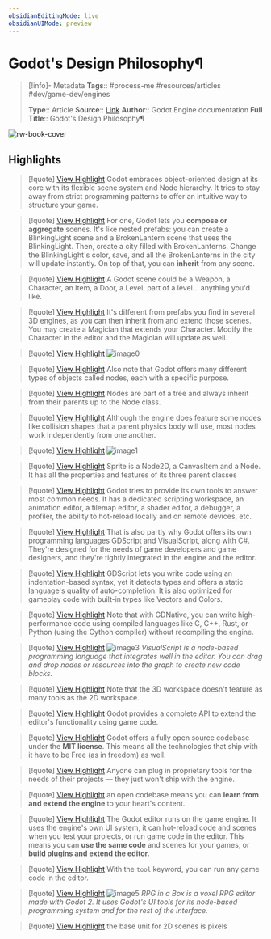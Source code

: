 ```yaml
---
obsidianEditingMode: live
obsidianUIMode: preview
---
```

# Godot's Design Philosophy¶

> [!info]- Metadata
> **Tags**:: #process-me #resources/articles #dev/game-dev/engines
> 
> **Type**:: Article
> **Source**:: [Link](https://docs.godotengine.org/en/stable/getting_started/introduction/godot_design_philosophy.html)
> **Author**:: Godot Engine documentation
> **Full Title**:: Godot's Design Philosophy¶

![rw-book-cover](https://readwise-assets.s3.amazonaws.com/static/images/article0.00998d930354.png)

## Highlights

> [!quote] [View Highlight](https://read.readwise.io/read/01gn3997c3cdsepdn38dd3hy73)
> Godot embraces object-oriented design at its core with its flexible scene system and Node hierarchy. It tries to stay away from strict programming patterns to offer an intuitive way to structure your game.


> [!quote] [View Highlight](https://read.readwise.io/read/01gn39cbz4nqkx6dm53jeatbk7)
> For one, Godot lets you **compose or aggregate** scenes. It's like nested prefabs: you can create a BlinkingLight scene and a BrokenLantern scene that uses the BlinkingLight. Then, create a city filled with BrokenLanterns. Change the BlinkingLight's color, save, and all the BrokenLanterns in the city will update instantly.
> On top of that, you can **inherit** from any scene.


> [!quote] [View Highlight](https://read.readwise.io/read/01gn39df20g6djkvwahf9eewt2)
> A Godot scene could be a Weapon, a Character, an Item, a Door, a Level, part of a level… anything you'd like.


> [!quote] [View Highlight](https://read.readwise.io/read/01gn39fqm49sxg9dd9k191bps2)
> It's different from prefabs you find in several 3D engines, as you can then inherit from and extend those scenes. You may create a Magician that extends your Character. Modify the Character in the editor and the Magician will update as well.


> [!quote] [View Highlight](https://read.readwise.io/read/01gn39g1y1fmrn3fr3v9y87gy5)
> ![image0](https://docs.godotengine.org/en/stable/getting_started/introduction/godot_design_philosophy.html/../../_images/engine_design_01.png)


> [!quote] [View Highlight](https://read.readwise.io/read/01gn39k7tsb6h3ddsmg7f0ey78)
> Also note that Godot offers many different types of objects called nodes, each with a specific purpose.


> [!quote] [View Highlight](https://read.readwise.io/read/01gn39kk01cgbd9zy3skz2aqsk)
> Nodes are part of a tree and always inherit from their parents up to the Node class.


> [!quote] [View Highlight](https://read.readwise.io/read/01gn39kx88rj4me42ats25xka0)
> Although the engine does feature some nodes like collision shapes that a parent physics body will use, most nodes work independently from one another.


> [!quote] [View Highlight](https://read.readwise.io/read/01gn39njwef7p2fc3g9nzwbctb)
> ![image1](https://docs.godotengine.org/en/stable/getting_started/introduction/godot_design_philosophy.html/../../_images/engine_design_02.png)


> [!quote] [View Highlight](https://read.readwise.io/read/01gn39nx7js4hdeaevww8z81ax)
> Sprite is a Node2D, a CanvasItem and a Node. It has all the properties and features of its three parent classes


> [!quote] [View Highlight](https://read.readwise.io/read/01gn39sv7r1q2veas85snpfdh1)
> Godot tries to provide its own tools to answer most common needs. It has a dedicated scripting workspace, an animation editor, a tilemap editor, a shader editor, a debugger, a profiler, the ability to hot-reload locally and on remote devices, etc.


> [!quote] [View Highlight](https://read.readwise.io/read/01gn39v9aefvx23jp8rd5k4t3a)
> That is also partly why Godot offers its own programming languages GDScript and VisualScript, along with C#. They're designed for the needs of game developers and game designers, and they're tightly integrated in the engine and the editor.


> [!quote] [View Highlight](https://read.readwise.io/read/01gn39w5zkzswp40jhpy4fq06a)
> GDScript lets you write code using an indentation-based syntax, yet it detects types and offers a static language's quality of auto-completion. It is also optimized for gameplay code with built-in types like Vectors and Colors.


> [!quote] [View Highlight](https://read.readwise.io/read/01gn39wk8bh13wg1sph48e0tzc)
> Note that with GDNative, you can write high-performance code using compiled languages like C, C++, Rust, or Python (using the Cython compiler) without recompiling the engine.


> [!quote] [View Highlight](https://read.readwise.io/read/01gn39x2hgsg5baz3tvt9f9hve)
> ![image3](https://docs.godotengine.org/en/stable/getting_started/introduction/godot_design_philosophy.html/../../_images/engine_design_visual_script.png)
> *VisualScript is a node-based programming language that integrates well in the editor. You can drag and drop nodes or resources into the graph to create new code blocks.*


> [!quote] [View Highlight](https://read.readwise.io/read/01gn39xxnhd67yqqhf849wnmbk)
> Note that the 3D workspace doesn't feature as many tools as the 2D workspace.


> [!quote] [View Highlight](https://read.readwise.io/read/01gn39y4wv59thm4wbe6mq5g32)
> Godot provides a complete API to extend the editor's functionality using game code.


> [!quote] [View Highlight](https://read.readwise.io/read/01gn39z9p451ypy6qkq7er2325)
> Godot offers a fully open source codebase under the **MIT license**. This means all the technologies that ship with it have to be Free (as in freedom) as well.


> [!quote] [View Highlight](https://read.readwise.io/read/01gn3a0svq84vjx037cxa0hk86)
> Anyone can plug in proprietary tools for the needs of their projects — they just won't ship with the engine.


> [!quote] [View Highlight](https://read.readwise.io/read/01gn3a1k8q096x3mtcpbx1w03j)
> an open codebase means you can **learn from and extend the engine** to your heart's content.


> [!quote] [View Highlight](https://read.readwise.io/read/01gn3a3hqjtp6ttvnk7k2wzqnf)
> The Godot editor runs on the game engine. It uses the engine's own UI system, it can hot-reload code and scenes when you test your projects, or run game code in the editor. This means you can **use the same code** and scenes for your games, or **build plugins and extend the editor.**


> [!quote] [View Highlight](https://read.readwise.io/read/01gn3a44p5drqwaecv9e9txj1x)
> With the `tool` keyword, you can run any game code in the editor.


> [!quote] [View Highlight](https://read.readwise.io/read/01gn3a4cpcz47krj5q3z9pqwmf)
> ![image5](https://docs.godotengine.org/en/stable/getting_started/introduction/godot_design_philosophy.html/../../_images/engine_design_rpg_in_a_box.png)
> *RPG in a Box is a voxel RPG editor made with Godot 2. It uses Godot's UI tools for its node-based programming system and for the rest of the interface.*


> [!quote] [View Highlight](https://read.readwise.io/read/01gn3a77t1yptjxpf6sdnxrekz)
> the base unit for 2D scenes is pixels

